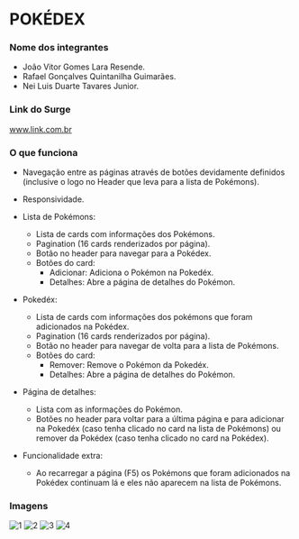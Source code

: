 # POKÉDEX

### Nome dos integrantes 
- João Vitor Gomes Lara Resende.
- Rafael Gonçalves Quintanilha Guimarães.
- Nei Luis Duarte Tavares Junior.

### Link do Surge 
www.link.com.br

### O que funciona
- Navegação entre as páginas através de botões devidamente definidos (inclusive o logo no Header que leva para a lista de Pokémons).
- Responsividade.

- Lista de Pokémons: 
     - Lista de cards com informações dos Pokémons.
     - Pagination (16 cards renderizados por página).
     - Botão no header para navegar para a Pokédex.
     - Botões do card: 
        - Adicionar: Adiciona o Pokémon na Pokedéx.
        - Detalhes: Abre a página de detalhes do Pokémon.
- Pokedéx:
     - Lista de cards com informações dos pokémons que foram adicionados na Pokédex.
     - Pagination (16 cards renderizados por página).
     - Botão no header para navegar de volta para a lista de Pokémons.
     - Botões do card: 
        - Remover: Remove o Pokémon da Pokedéx.
        - Detalhes: Abre a página de detalhes do Pokémon.
- Página de detalhes:
     - Lista com as informações do Pokémon.
     - Botões no header para voltar para a última página e para adicionar na Pokedéx (caso tenha clicado no card na lista de Pokémons) ou remover da Pokédex (caso tenha clicado no card na Pokédex).
     
- Funcionalidade extra:
     - Ao recarregar a página (F5) os Pokémons que foram adicionados na Pokédex continuam lá e eles não aparecem na lista de Pokémons.
     
### Imagens
![1](https://user-images.githubusercontent.com/102267210/189549802-048814da-6a2e-45d3-b068-633c6f73b041.png)
![2](https://user-images.githubusercontent.com/102267210/189549804-83fe679a-7e79-49ca-9aba-ff6eda2a19a1.png)
![3](https://user-images.githubusercontent.com/102267210/189550834-ef8fa33b-175e-47b8-b2ed-edbd1ef61c29.png)
![4](https://user-images.githubusercontent.com/102267210/189549806-ea3add8a-18c9-41de-8049-1ebaa4d50d76.png)
